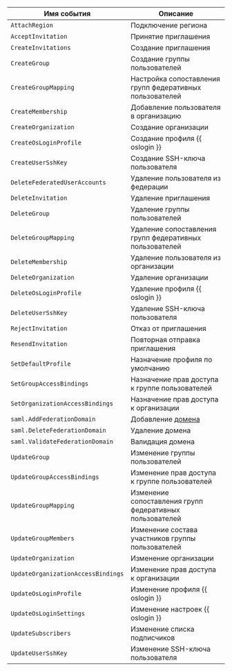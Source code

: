 Имя события | Описание
--- | ---
`AttachRegion` | Подключение региона
`AcceptInvitation` | Принятие приглашения
`CreateInvitations` | Создание приглашения
`CreateGroup` | Создание группы пользователей
`CreateGroupMapping` | Настройка сопоставления групп федеративных пользователей
`CreateMembership` | Добавление пользователя в организацию
`CreateOrganization` | Создание организации
`CreateOsLoginProfile` | Создание профиля {{ oslogin }}
`CreateUserSshKey` | Создание SSH-ключа пользователя
`DeleteFederatedUserAccounts` | Удаление пользователя из федерации
`DeleteInvitation` | Удаление приглашения
`DeleteGroup` | Удаление группы пользователей
`DeleteGroupMapping` | Удаление сопоставления групп федеративных пользователей
`DeleteMembership` | Удаление пользователя из организации
`DeleteOrganization` | Удаление организации
`DeleteOsLoginProfile` | Удаление профиля {{ oslogin }}
`DeleteUserSshKey` | Удаление SSH-ключа пользователя
`RejectInvitation` | Отказ от приглашения
`ResendInvitation` | Повторная отправка приглашения
`SetDefaultProfile` | Назначение профиля по умолчанию
`SetGroupAccessBindings` | Назначение прав доступа к группе пользователей
`SetOrganizationAccessBindings` | Назначение прав доступа к организации
`saml.AddFederationDomain` | Добавление [домена](../../../organization/concepts/domains.md)
`saml.DeleteFederationDomain` | Удаление домена
`saml.ValidateFederationDomain` | Валидация домена
`UpdateGroup` | Изменение группы пользователей
`UpdateGroupAccessBindings` | Изменение прав доступа к группе пользователей
`UpdateGroupMapping` | Изменение сопоставления групп федеративных пользователей
`UpdateGroupMembers` | Изменение состава участников группы пользователей
`UpdateOrganization` | Изменение организации
`UpdateOrganizationAccessBindings` | Изменение прав доступа к организации
`UpdateOsLoginProfile` | Изменение профиля {{ oslogin }}
`UpdateOsLoginSettings` | Изменение настроек {{ oslogin }}
`UpdateSubscribers` | Изменение списка подписчиков
`UpdateUserSshKey` | Изменение SSH-ключа пользователя